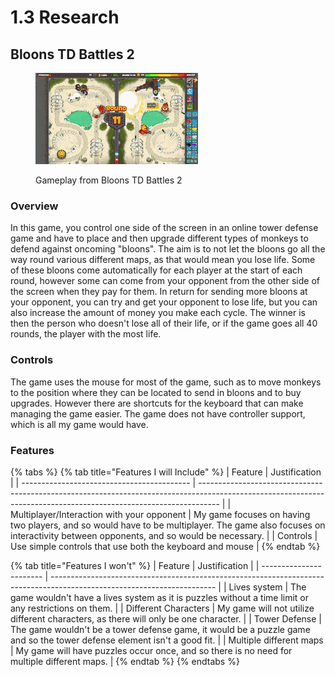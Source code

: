 # 1.3 Research

## Bloons TD Battles 2

<figure><img src="../.gitbook/assets/LameFlashyBoubou-max-1mb.gif" alt=""><figcaption><p>Gameplay from Bloons TD Battles 2</p></figcaption></figure>

### Overview

In this game, you control one side of the screen in an online tower defense game and have to place and then upgrade different types of monkeys to defend against oncoming "bloons". The aim is to not let the bloons go all the way round various different maps, as that would mean you lose life. Some of these bloons come automatically for each player at the start of each round, however some can come from your opponent from the other side of the screen when they pay for them. In return for sending more bloons at your opponent, you can try and get your opponent to lose life, but you can also increase the amount of money you make each cycle. The winner is then the person who doesn't lose all of their life, or if the game goes all 40 rounds, the player with the most life.

### Controls

The game uses the mouse for most of the game, such as to move monkeys to the position where they can be located to send in bloons and to buy upgrades. However there are shortcuts for the keyboard that can make managing the game easier. The game does not have controller support, which is all my game would have.            &#x20;

### Features

{% tabs %}
{% tab title="Features I will Include" %}
| Feature                                    | Justification                                                                                                                                                     |
| ------------------------------------------ | ----------------------------------------------------------------------------------------------------------------------------------------------------------------- |
| Multiplayer/Interaction with your opponent | My game focuses on having two players, and so would have to be multiplayer. The game also focuses on interactivity between opponents, and so would be necessary.  |
| Controls                                   | Use simple controls that use both the keyboard and mouse                                                                                                          |
{% endtab %}

{% tab title="Features I won't" %}
| Feature                 | Justification                                                                                                           |
| ----------------------- | ----------------------------------------------------------------------------------------------------------------------- |
| Lives system            | The game wouldn't have a lives system as it is puzzles without a time limit or any restrictions on them.                |
| Different Characters    | My game will not utilize different characters, as there will only be one character.                                     |
| Tower Defense           | The game wouldn't be a tower defense game, it would be a puzzle game and so the tower defense element isn't a good fit. |
| Multiple different maps | My game will have puzzles occur once, and so there is no need for multiple different maps.                              |
{% endtab %}
{% endtabs %}
